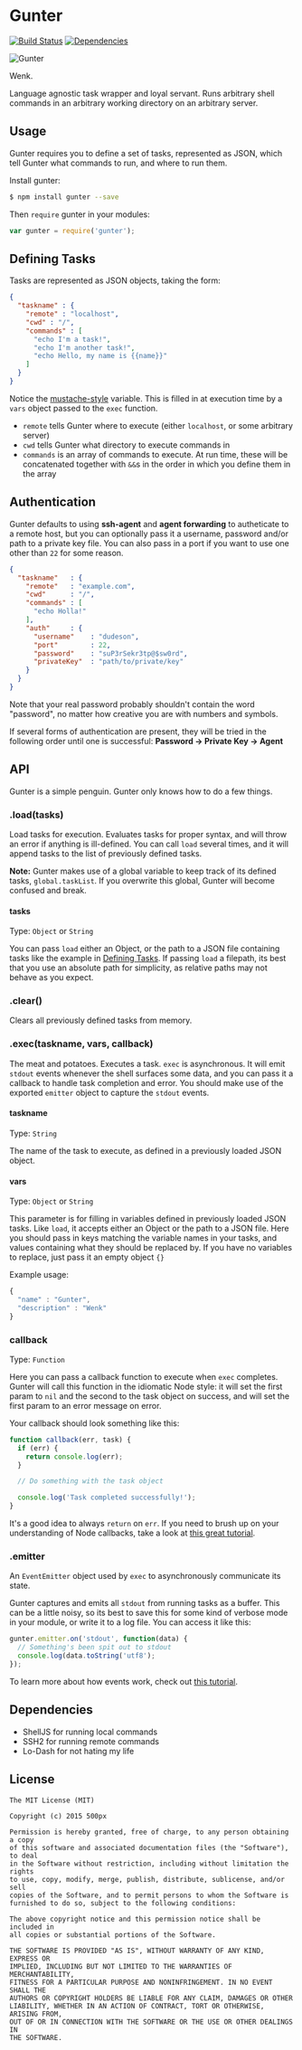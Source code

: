 # Gunter
[![Build Status](https://img.shields.io/travis/500px/gunter.svg?style=flat-square)](https://travis-ci.org/500px/gunter)
[![Dependencies](https://img.shields.io/david/500px/gunter.svg?style=flat-square)](https://david-dm.org/500px/gunter)

![Gunter](gunter.png)

Wenk.

Language agnostic task wrapper and loyal servant.  Runs arbitrary shell commands
in an arbitrary working directory on an arbitrary server.

## Usage

Gunter requires you to define a set of tasks, represented as JSON, which tell
Gunter what commands to run, and where to run them.

Install gunter:
```sh
$ npm install gunter --save
```

Then `require` gunter in your modules:
```js
var gunter = require('gunter');
```

## Defining Tasks

Tasks are represented as JSON objects, taking the form:
```json
{
  "taskname" : {
    "remote" : "localhost",
    "cwd" : "/",
    "commands" : [
      "echo I'm a task!",
      "echo I'm another task!",
      "echo Hello, my name is {{name}}"
    ]
  }
}
```
Notice the [mustache-style](http://mustache.github.io/) variable.  This is
filled in at execution time by a `vars` object passed to the `exec` function.

+ `remote` tells Gunter where to execute (either `localhost`, or some
  arbitrary server)
+ `cwd` tells Gunter what directory to execute commands in
+ `commands` is an array of commands to execute.  At run time, these will be
  concatenated together with `&&`s in the order in which you define them in
  the array

## Authentication

Gunter defaults to using **ssh-agent** and **agent forwarding** to autheticate
to a remote host, but you can optionally pass it a username, password and/or
path to a private key file. You can also pass in a port if you want to use
one other than `22` for some reason.

```json
{
  "taskname"   : {
    "remote"   : "example.com",
    "cwd"      : "/",
    "commands" : [
      "echo Holla!"
    ],
    "auth"     : {
      "username"    : "dudeson",
      "port"        : 22,
      "password"    : "suP3rSekr3tp@$sw0rd",
      "privateKey"  : "path/to/private/key"
    }
  }
}
```

Note that your real password probably shouldn't contain the word "password",
no matter how creative you are with numbers and symbols.

If several forms of authentication are present, they will be tried in the
following order until one is successful:
**Password -> Private Key -> Agent**

## API

Gunter is a simple penguin.  Gunter only knows how to do a few things.

### .load(tasks)

Load tasks for execution.  Evaluates tasks for proper syntax, and will throw
an error if anything is ill-defined.  You can call `load` several times, and it
will append tasks to the list of previously defined tasks.

**Note:** Gunter makes use of a global variable to keep track of its defined
tasks, `global.taskList`.  If you overwrite this global, Gunter will become
confused and break.

#### tasks

Type: `Object` or `String`

You can pass `load` either an Object, or the path to a JSON file containing
tasks like the example in [Defining Tasks](#defining-tasks). If passing `load`
a filepath, its best that you use an absolute path for simplicity, as relative
paths may not behave as you expect.

### .clear()

Clears all previously defined tasks from memory.

### .exec(taskname, vars, callback)

The meat and potatoes.  Executes a task.  `exec` is asynchronous.  It will emit
`stdout` events whenever the shell surfaces some data, and you can pass it a
callback to handle task completion and error.  You should make use of the exported
`emitter` object to capture the `stdout` events.

#### taskname

Type: `String`

The name of the task to execute, as defined in a previously loaded JSON object.

#### vars

Type: `Object` or `String`

This parameter is for filling in variables defined in previously loaded
JSON tasks.  Like `load`, it accepts either an Object or the path to a JSON
file.  Here you should pass in keys matching the variable names in your tasks,
and values containing what they should be replaced by. If you have no variables
to replace, just pass it an empty object `{}`

Example usage:
```js
{
  "name" : "Gunter",
  "description" : "Wenk"
}
```

### callback

Type: `Function`

Here you can pass a callback function to execute when `exec` completes.  Gunter
will call this function in the idiomatic Node style: it will set the first param
to `nil` and the second to the task object on success, and will set the first
param to an error message on error.

Your callback should look something like this:
```js
function callback(err, task) {
  if (err) {
    return console.log(err);
  }

  // Do something with the task object

  console.log('Task completed successfully!');
}
```

It's a good idea to always `return` on `err`.  If you need to brush up on your
understanding of Node callbacks, take a look at
[this great tutorial](https://github.com/maxogden/art-of-node#callbacks).

### .emitter

An `EventEmitter` object used by `exec` to asynchronously communicate its state.

Gunter captures and emits all `stdout` from running tasks as a buffer.  This can 
be a little noisy, so its best to save this for some kind of verbose mode in your
module, or write it to a log file.  You can access it like this:
```js
gunter.emitter.on('stdout', function(data) {
  // Something's been spit out to stdout
  console.log(data.toString('utf8');
});
```


To learn more about how events work, check out
[this tutorial](https://github.com/maxogden/art-of-node#events).

## Dependencies

+ ShellJS for running local commands
+ SSH2 for running remote commands
+ Lo-Dash for not hating my life

## License

```
The MIT License (MIT)

Copyright (c) 2015 500px

Permission is hereby granted, free of charge, to any person obtaining a copy
of this software and associated documentation files (the "Software"), to deal
in the Software without restriction, including without limitation the rights
to use, copy, modify, merge, publish, distribute, sublicense, and/or sell
copies of the Software, and to permit persons to whom the Software is
furnished to do so, subject to the following conditions:

The above copyright notice and this permission notice shall be included in
all copies or substantial portions of the Software.

THE SOFTWARE IS PROVIDED "AS IS", WITHOUT WARRANTY OF ANY KIND, EXPRESS OR
IMPLIED, INCLUDING BUT NOT LIMITED TO THE WARRANTIES OF MERCHANTABILITY,
FITNESS FOR A PARTICULAR PURPOSE AND NONINFRINGEMENT. IN NO EVENT SHALL THE
AUTHORS OR COPYRIGHT HOLDERS BE LIABLE FOR ANY CLAIM, DAMAGES OR OTHER
LIABILITY, WHETHER IN AN ACTION OF CONTRACT, TORT OR OTHERWISE, ARISING FROM,
OUT OF OR IN CONNECTION WITH THE SOFTWARE OR THE USE OR OTHER DEALINGS IN
THE SOFTWARE.
```


